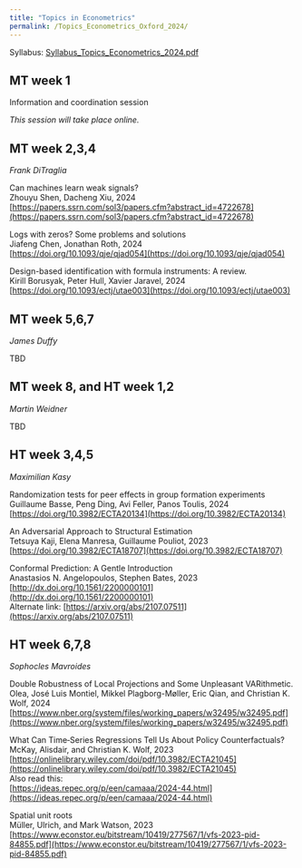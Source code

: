 ```yaml
---
title: "Topics in Econometrics"
permalink: /Topics_Econometrics_Oxford_2024/
---
```



Syllabus: [Syllabus_Topics_Econometrics_2024.pdf](/home/files/teaching/Topics_Econometrics_Oxford_2024/Syllabus_Topics_Econometrics_2024.pdf)



## MT week 1

Information and coordination session

*This session will take place online.*

 

## MT week 2,3,4
*Frank DiTraglia*

Can machines learn weak signals?  
Zhouyu Shen, Dacheng Xiu, 2024  
[https://papers.ssrn.com/sol3/papers.cfm?abstract_id=4722678](https://papers.ssrn.com/sol3/papers.cfm?abstract_id=4722678)

Logs with zeros? Some problems and solutions  
Jiafeng Chen, Jonathan Roth, 2024  
[https://doi.org/10.1093/qje/qjad054](https://doi.org/10.1093/qje/qjad054)

Design-based identification with formula instruments: A review.  
Kirill Borusyak, Peter Hull,  Xavier Jaravel, 2024  
[https://doi.org/10.1093/ectj/utae003](https://doi.org/10.1093/ectj/utae003)


 

## MT week 5,6,7
*James Duffy*

TBD
 

## MT week 8, and HT week 1,2
*Martin Weidner*  

TBD 

## HT week 3,4,5
*Maximilian Kasy*

Randomization tests for peer effects in group formation experiments  
Guillaume Basse, Peng Ding, Avi Feller, Panos Toulis, 2024  
[https://doi.org/10.3982/ECTA20134](https://doi.org/10.3982/ECTA20134)  

An Adversarial Approach to Structural Estimation  
Tetsuya Kaji, Elena Manresa, Guillaume Pouliot, 2023  
[https://doi.org/10.3982/ECTA18707](https://doi.org/10.3982/ECTA18707)  

Conformal Prediction: A Gentle Introduction  
Anastasios N. Angelopoulos, Stephen Bates, 2023  
[http://dx.doi.org/10.1561/2200000101](http://dx.doi.org/10.1561/2200000101)  
Alternate link:
[https://arxiv.org/abs/2107.07511](https://arxiv.org/abs/2107.07511)  


 

## HT week 6,7,8
*Sophocles Mavroides*

Double Robustness of Local Projections and Some Unpleasant VARithmetic.  
Olea, José Luis Montiel, Mikkel Plagborg-Møller, Eric Qian, and Christian K. Wolf, 2024  
[https://www.nber.org/system/files/working_papers/w32495/w32495.pdf](https://www.nber.org/system/files/working_papers/w32495/w32495.pdf)  

What Can Time‐Series Regressions Tell Us About Policy Counterfactuals?  
McKay, Alisdair, and Christian K. Wolf, 2023  
[https://onlinelibrary.wiley.com/doi/pdf/10.3982/ECTA21045](https://onlinelibrary.wiley.com/doi/pdf/10.3982/ECTA21045)  
Also read this:  
[https://ideas.repec.org/p/een/camaaa/2024-44.html](https://ideas.repec.org/p/een/camaaa/2024-44.html)  

Spatial unit roots  
Müller, Ulrich, and Mark Watson, 2023  
[https://www.econstor.eu/bitstream/10419/277567/1/vfs-2023-pid-84855.pdf](https://www.econstor.eu/bitstream/10419/277567/1/vfs-2023-pid-84855.pdf)  






